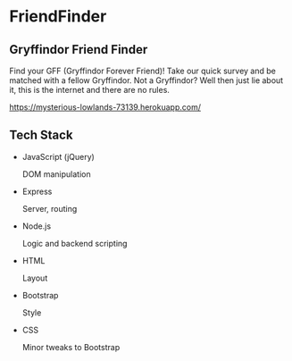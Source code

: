 # FriendFinder

## Gryffindor Friend Finder

Find your GFF (Gryffindor Forever Friend)!  Take our quick survey and be matched with a fellow Gryffindor.  Not a Gryffindor?  Well then just lie about it, this is the internet and there are no rules.

https://mysterious-lowlands-73139.herokuapp.com/

## Tech Stack

- JavaScript (jQuery)

  DOM manipulation
  
- Express

  Server, routing
  
- Node.js

  Logic and backend scripting
  
- HTML

  Layout
  
- Bootstrap

  Style
  
- CSS

  Minor tweaks to Bootstrap
